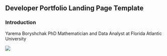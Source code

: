 ## Developer Portfolio Landing Page Template

### Introduction

Yarema Boryshchak PhD
Mathematician and Data Analyst at Florida Atlantic University

<img src="Portfolio/images/Portfolio Photo.png"/>

